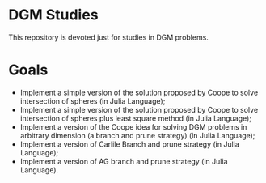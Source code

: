 # DGM Studies

This repository is devoted just for studies in DGM problems.

# Goals

- Implement a simple version of the solution proposed by Coope
to solve intersection of spheres (in Julia Language);
- Implement a simple version of the solution proposed by Coope
to solve intersection of spheres plus least square method (in Julia Language);
- Implement a version of the Coope idea for solving DGM problems in
arbitrary dimension (a branch and prune strategy) (in Julia Language);
- Implement a version of Carlile Branch and prune strategy (in Julia Language);
- Implement a version of AG branch and prune strategy (in Julia Language).
